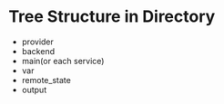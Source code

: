 # Tree Structure in Directory

- provider
- backend
- main(or each service)
- var
- remote_state
- output
